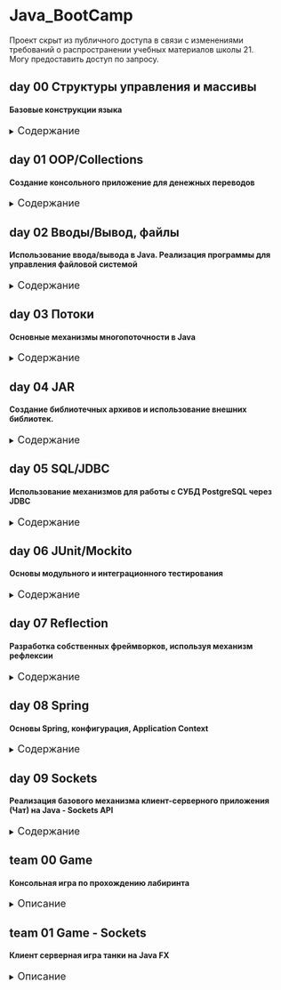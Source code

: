 # Java_BootCamp
Проект скрыт из публичного доступа в связи с изменениями требований о распространении учебных материалов школы 21.<br/>
Могу предоставить доступ по запросу.

## day 00 Структуры управления и массивы
#### Базовые конструкции языка

<details>
<summary><span style="font-size: large;"> Содержание </summary>

* I Упражнение 00. Сумма цифр
* II Упражнение 01. Действительно простое число
* III Упражнение 02: Бесконечная последовательность (или нет?)
* IV Упражнение 03. Немного статистики
* V Упражнение 04. Еще немного статистики
* VI Упражнение 05: Расписание

</details>

## day 01 OOP/Collections
#### Создание консольного приложение для денежных переводов

<details>
<summary><span style="font-size: large;"> Содержание </summary>

* I Упражнение 00: Модели
* II Упражнение 01: Генератор ID
* III Упражнение 02: Список пользователей
* IV Упражнение 03. Список транзакций
* V Упражнение 04. Бизнес-логика
* VI Упражнение 05: Меню

</details>

## day 02 Вводы/Вывод, файлы
#### Использование ввода/вывода в Java. Реализация программы для управления файловой системой

<details>
<summary><span style="font-size: large;"> Содержание </summary>

* I Упражнение 00: Подписи файлов
* II Упражнение 01: Слова
* III Упражнение 02: Файловый менеджер

</details>

## day 03 Потоки
#### Основные механизмы многопоточности в Java

<details>
<summary><span style="font-size: large;"> Содержание </summary>

* I Упражнение 00: Яйцо, курица... или человек?
* II Упражнение 01: Яйцо, Курица, Яйцо, Курица...
* III Упражнение 02: Реальная многопоточность
* IV Упражнение 03: Слишком много потоков...

</details>

## day 04 JAR
#### Создание библиотечных архивов и использование внешних библиотек.

<details>
<summary><span style="font-size: large;"> Содержание </summary>

* I Упражнение 00: Пакеты
* II Упражнение 01: Первая банка
* III Упражнение 02: JCommander и JCDP

</details>
 
## day 05 SQL/JDBC
#### Использование механизмов для работы с СУБД PostgreSQL через JDBC

<details>
<summary><span style="font-size: large;"> Содержание </summary>

* I Упражнение 00: Таблицы и объекты
* II Упражнение 01: Чтение/Найти
* III Упражнение 02: Создать/Сохранить
* IV Упражнение 03: Обновление
* V Упражнение 04. Найти все

</details>

## day 06 JUnit/Mockito
#### Основы модульного и интеграционного тестирования

<details>
<summary><span style="font-size: large;"> Содержание </summary>

* I Упражнение 00: Первые тесты
* II Упражнение 01. Встроенная база данных
* III Упражнение 02. Проверка репозитория JDBC
* IV Упражнение 03: Модульные тесты

</details>

## day 07 Reflection

#### Разработка собственных фреймворков, используя механизм рефлексии

<details>
<summary><span style="font-size: large;"> Содержание </summary>

* I Упражнение 00: Работа с классами
* II Упражнение 01: Аннотации – ИСТОЧНИК
* III Упражнение 02: ORM

</details>

## day 08 Spring
#### Основы Spring, конфигурация, Application Context

<details>
<summary><span style="font-size: large;"> Содержание </summary>

* I Упражнение 00: Spring контекст
* II Упражнение 01: JdbcTemplate
* III Упражнение 02: AnnotationConfig

</details>

## day 09 Sockets
#### Реализация базового механизма клиент-серверного приложения (Чат) на Java - Sockets API
<details>
<summary><span style="font-size: large;"> Содержание </summary>

* I Упражнение 00: Регистрация
* II Упражнение 01: Обмен сообщениями
* III Упражнение 02: Конматы

</details>

## team 00 Game
#### Консольная игра по прохождению лабиринта
<details>
<summary><span style="font-size: large;"> Описание </summary>

* Генерация объектов на игровом поле
* Алгоритм преследования игрока на основе обхода графа в ширину

</details>

## team 01 Game - Sockets
#### Клиент серверная игра танки на Java FX
<details>
<summary><span style="font-size: large;"> Описание </summary>

* Spring application
* Реализован клиент и сервер на сокетах
* сервер обеспечивает запись статистики в БД
* сервер обеспечивает передачу пакетов между клиентами
* UI клиента реализован на Java FX

</details>
